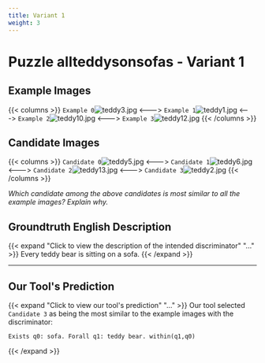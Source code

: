 ```yaml
---
title: Variant 1
weight: 3
---
```


# Puzzle allteddysonsofas - Variant 1

## Example Images
{{< columns >}}
`Example 0`![teddy3.jpg](/natscene-data/images/teddy3.jpg)
<--->
`Example 1`![teddy1.jpg](/natscene-data/images/teddy1.jpg)
<--->
`Example 2`![teddy10.jpg](/natscene-data/images/teddy10.jpg)
<--->
`Example 3`![teddy12.jpg](/natscene-data/images/teddy12.jpg)
{{< /columns >}}

## Candidate Images
{{< columns >}}
`Candidate 0`![teddy5.jpg](/natscene-data/images/teddy5.jpg)
<--->
`Candidate 1`![teddy6.jpg](/natscene-data/images/teddy6.jpg)
<--->
`Candidate 2`![teddy13.jpg](/natscene-data/images/teddy13.jpg)
<--->
`Candidate 3`![teddy2.jpg](/natscene-data/images/teddy2.jpg)
{{< /columns >}}

*Which candidate among the above candidates is most similar to all the example images? Explain why.*

## Groundtruth English Description

{{< expand "Click to view the description of the intended discriminator" "..." >}}
Every teddy bear is sitting on a sofa.
{{< /expand >}}

---



## Our Tool's Prediction

{{< expand "Click to view our tool's prediction" "..." >}}
Our tool selected `Candidate 3` as being the most similar to the example images with the discriminator:
```plaintext
Exists q0: sofa. Forall q1: teddy bear. within(q1,q0)
```
{{< /expand >}}

